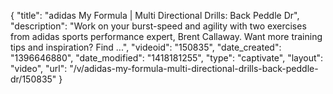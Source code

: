 {
    "title": "adidas My Formula | Multi Directional Drills: Back Peddle Dr",
    "description": "Work on your burst-speed and agility with two exercises from adidas sports performance expert, Brent Callaway. Want more training tips and inspiration? Find ...",
    "videoid": "150835",
    "date_created": "1396646880",
    "date_modified": "1418181255",
    "type": "captivate",
    "layout": "video",
    "url": "\/v\/adidas-my-formula-multi-directional-drills-back-peddle-dr\/150835"
}